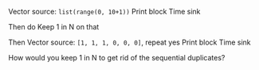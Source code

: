 Vector source: `list(range(0, 10+1))`
Print block
Time sink


Then do Keep 1 in N on that



Then 
Vector source: `[1, 1, 1, 0, 0, 0]`, repeat yes
Print block
Time sink

How would you keep 1 in N to get rid of the sequential duplicates?